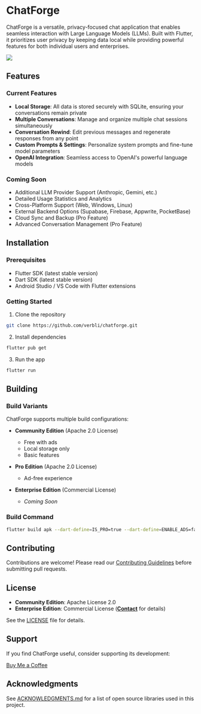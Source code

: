 # ChatForge

ChatForge is a versatile, privacy-focused chat application that enables seamless interaction with Large Language Models (LLMs). Built with Flutter, it prioritizes user privacy by keeping data local while providing powerful features for both individual users and enterprises.

[<img src="https://cdn.buymeacoffee.com/buttons/v2/default-yellow.png">](https://buymeacoffee.com/eshipman)

## Features

### Current Features
- **Local Storage**: All data is stored securely with SQLite, ensuring your conversations remain private
- **Multiple Conversations**: Manage and organize multiple chat sessions simultaneously
- **Conversation Rewind**: Edit previous messages and regenerate responses from any point
- **Custom Prompts & Settings**: Personalize system prompts and fine-tune model parameters
- **OpenAI Integration**: Seamless access to OpenAI's powerful language models

### Coming Soon
- Additional LLM Provider Support (Anthropic, Gemini, etc.)
- Detailed Usage Statistics and Analytics
- Cross-Platform Support (Web, Windows, Linux)
- External Backend Options (Supabase, Firebase, Appwrite, PocketBase)
- Cloud Sync and Backup (Pro Feature)
- Advanced Conversation Management (Pro Feature)

## Installation

### Prerequisites
- Flutter SDK (latest stable version)
- Dart SDK (latest stable version)
- Android Studio / VS Code with Flutter extensions

### Getting Started
1. Clone the repository
```bash
git clone https://github.com/verbli/chatforge.git
```

2. Install dependencies
```bash
flutter pub get
```

3. Run the app
```bash
flutter run
```

## Building

### Build Variants
ChatForge supports multiple build configurations:

- **Community Edition** (Apache 2.0 License)
    - Free with ads
    - Local storage only
    - Basic features

- **Pro Edition** (Apache 2.0 License)
    - Ad-free experience

- **Enterprise Edition** (Commercial License)
    - _Coming Soon_

### Build Command
```bash
flutter build apk --dart-define=IS_PRO=true --dart-define=ENABLE_ADS=false
```

## Contributing
Contributions are welcome! Please read our [Contributing Guidelines](CONTRIBUTING.md) before submitting pull requests.

## License
- **Community Edition**: Apache License 2.0
- **Enterprise Edition**: Commercial License (**[Contact](mailto:info@verbli.org)** for details)

See the [LICENSE](LICENSE.md) file for details.

## Support
If you find ChatForge useful, consider supporting its development:

[Buy Me a Coffee](https://buymeacoffee.com/eshipman)

## Acknowledgments
See [ACKNOWLEDGMENTS.md](ACKNOWLEDGMENTS.md) for a list of open source libraries used in this project.

